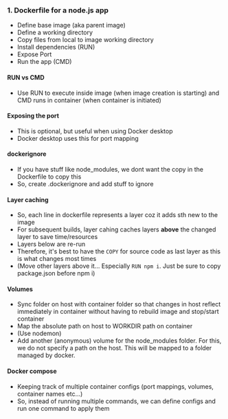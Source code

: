 ### 1. Dockerfile for a node.js app
- Define base image (aka parent image)
- Define a working directory
- Copy files from local to image working directory
- Install dependencies (RUN)
- Expose Port
- Run the app (CMD)

#### RUN vs CMD
- Use RUN to execute inside image (when image creation is starting) and CMD runs in container (when container is initiated)

#### Exposing the port
- This is optional, but useful when using Docker desktop
- Docker desktop uses this for port mapping

#### dockerignore
- If you have stuff like node_modules, we dont want the copy in the Dockerfile to copy this
- So, create .dockerignore and add stuff to ignore

#### Layer caching
- So, each line in dockerfile represents a layer coz it adds sth new to the image
- For subsequent builds, layer cahing caches layers **above** the changed layer to save time/resources
- Layers below are re-run
- Therefore, it's best to have the `COPY` for source code as last layer as this is what changes most times
- (Move other layers above it... Especially `RUN npm i`. Just be sure to copy package.json before npm i)

#### Volumes
- Sync folder on host with container folder so that changes in host reflect immediately in container without having to rebuild image and stop/start container
- Map the absolute path on host to WORKDIR path on container
- (Use nodemon)
- Add another (anonymous) volume for the node_modules folder. For this, we do not specify a path on the host. This will be mapped to a folder managed by docker.

#### Docker compose
- Keeping track of multiple container configs (port mappings, volumes, container names etc...)
- So, instead of running multiple commands, we can define configs and run one command to apply them
